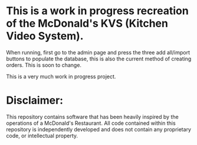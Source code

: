 # This is a work in progress recreation of the McDonald's KVS (Kitchen Video System).

When running, first go to the admin page and press the three add all/import buttons to populate the database, this is also the current method of creating orders. This is soon to change.


This is a very much work in progress project.

# Disclaimer:
This repository contains software that has been heavily inspired by the operations of a McDonald's Restaurant. 
All code contained within this repository is independently developed and does not contain any proprietary code, or intellectual property.